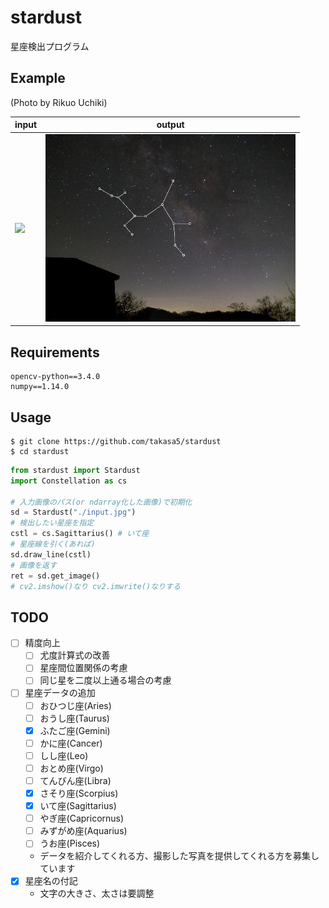 # stardust
星座検出プログラム  

## Example
(Photo by Rikuo Uchiki)  

|input|output|
|---|---|
|<img src="./example_input.JPG" width=400px>|<img src="./example_output.JPG" width=400px>| 
 

## Requirements
```
opencv-python==3.4.0
numpy==1.14.0
```  

## Usage
```
$ git clone https://github.com/takasa5/stardust
$ cd stardust
```
```python
from stardust import Stardust
import Constellation as cs

# 入力画像のパス(or ndarray化した画像)で初期化
sd = Stardust("./input.jpg")
# 検出したい星座を指定
cstl = cs.Sagittarius() # いて座
# 星座線を引く(あれば)
sd.draw_line(cstl)
# 画像を返す
ret = sd.get_image()
# cv2.imshow()なり cv2.imwrite()なりする
```

## TODO
- [ ] 精度向上
    - [ ] 尤度計算式の改善
    - [ ] 星座間位置関係の考慮
    - [ ] 同じ星を二度以上通る場合の考慮
- [ ] 星座データの追加
    - [ ] おひつじ座(Aries)
    - [ ] おうし座(Taurus)
    - [x] ふたご座(Gemini)
    - [ ] かに座(Cancer)
    - [ ] しし座(Leo)
    - [ ] おとめ座(Virgo)
    - [ ] てんびん座(Libra)
    - [x] さそり座(Scorpius)
    - [x] いて座(Sagittarius)
    - [ ] やぎ座(Capricornus)
    - [ ] みずがめ座(Aquarius)
    - [ ] うお座(Pisces)
    - データを紹介してくれる方、撮影した写真を提供してくれる方を募集しています
- [x] 星座名の付記
    - 文字の大きさ、太さは要調整

